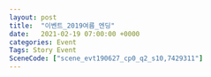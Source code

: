 ```yaml
---
layout: post
title:  "이벤트_2019여름_엔딩"
date:   2021-02-19 07:00:00 +0000
categories: Event
Tags: Story Event
SceneCode: ["scene_evt190627_cp0_q2_s10,7429311"]
---
```

